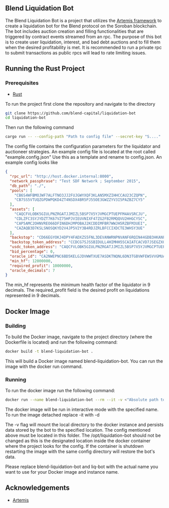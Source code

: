 ## Blend Liquidation Bot

The Blend Liquidation Bot is a project that utilizes the [Artemis framework](https://github.com/paradigmxyz/artemis) to create a liquidation bot for the Blend protocol on the Soroban blockchain. The bot includes auction creation and filling functionalities that are triggered by contract events streamed from an rpc. The purpose of this bot is to create user liquidation, interest, and bad debt auctions and to fill them when the desired profitability is met. It is recommended to run a private rpc to submit transactions as public rpcs will lead to rate limiting issues.

## Running the Rust Project

### Prerequisites

- [Rust](https://www.rust-lang.org/tools/install)

To run the project first clone the repository and navigate to the directory

```sh
git clone https://github.com/blend-capital/liquidation-bot
cd liquidation-bot
```

Then run the following command

```sh
cargo run -- --config-path "Path to config file" --secret-key "S...."
```

The config file contains the configuration parameters for the liquidator and auctioneer strategies. An example config file is located at the root called "example.config.json" Use this as a template and rename to config.json. An example config looks like

```json
{
  "rpc_url": "http://host.docker.internal:8000",
  "network_passphrase": "Test SDF Network ; September 2015",
  "db_path": "./",
  "pools": [
    "CB6S4WFBMOJWF7ALFTNO3JJ2FUJGWYXQF3KLAN5MXZIHHCCAU23CZQPN",
    "CB7SS5VTUQZGPDWPQKD4ZT4NSDX4BR5PJ55OE3GWZZYV3I5PAZBZ7CY5"
  ],
  "assets": [
    "CAQCFVLOBK5GIULPNZRGATJJMIZL5BSP7X5YJVMGCPTUEPFM4AVSRCJU",
    "CDLZFC3SYJYDZT7K67VZ75HPJVIEUVNIXF47ZG2FB2RMQQVU2HHGCYSC",
    "CAP5AMC2OHNVREO66DFIN6DHJMPOBAJ2KCDDIMFBR7WWJH5RZBFM3UEI",
    "CAZAQB3D7KSLSNOSQKYD2V4JP5V2Y3B4RDJZRLBFCCIXDCTE3WHSY3UE"
  ],
  "backstop": "CD66EGYOKJ4DPY4FADXZS5FNL3DEVANWRNPNVANF6RQIN44GDB3HKANF",
  "backstop_token_address": "CCDCG7SJSSBIDULL4HIMHH5SCAIATCACVD7JSEGZXORBYRNPV6B7LMLP",
  "usdc_token_address": "CAQCFVLOBK5GIULPNZRGATJJMIZL5BSP7X5YJVMGCPTUEPFM4AVSRCJU",
  "bid_percentage": 0,
  "oracle_id": "CA2NWEPNC6BD5KELGJDVWWTXUE7ASDKTNQNL6DN3TGBVWFEWSVVGMUAF",
  "min_hf": 12000000,
  "required_profit": 10000000,
  "oracle_decimals": 7
}
```

The min_hf represents the minimum health factor of the liquidator in 9 decimals. The required_profit field is the desired profit on liquidations represented in 9 decimals.

## Docker Image

### Building

To build the Docker image, navigate to the project directory (where the Dockerfile is located) and run the following command:

```sh
docker build -t blend-liquidation-bot .
```

This will build a Docker image named blend-liquidation-bot. You can run the image with the docker run command.

### Running

To run the docker image run the following command:

```sh
docker run --name blend-liquidation-bot --rm --it -v <"Absolute path to config folder">:/opt/liquidation-bot blend-liquidation-bot --private-key S....
```

The docker image will be run in interactive mode with the specified name. To run the image detached replace -it with -d

The -v flag will mount the local directory to the docker instance and persists data stored by the bot to the specified location. The config mentioned above must be located in this folder. The /opt/liquidation-bot should not be changed as this is the designated location inside the docker container where the project looks for the config. If the container is shutdown restarting the image with the same config directory will restore the bot's data.

Please replace blend-liquidation-bot and liq-bot with the actual name you want to use for your Docker image and instance name.

## Acknowledgements

- [Artemis](https://github.com/paradigmxyz/artemis)
